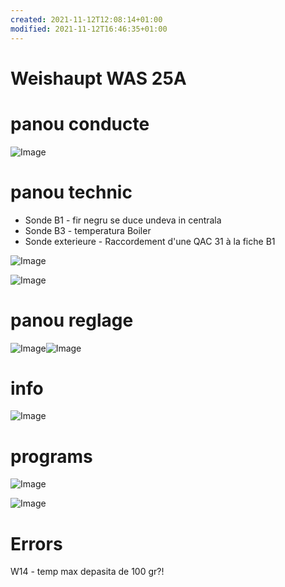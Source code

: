 ```yaml
---
created: 2021-11-12T12:08:14+01:00
modified: 2021-11-12T16:46:35+01:00
---
```


# Weishaupt  WAS 25A

# panou conducte

![Image](./0aa8c12cee62c2a3905007af63fc9385.jpg)

# panou technic

- Sonde B1 - fir negru se duce undeva in centrala
- Sonde B3 - temperatura Boiler
- Sonde exterieure - Raccordement d'une QAC 31 à la fiche B1

![Image](./63d4645d3a7f94d9174943d5dda2188e.jpg)

![Image](./4c5ef43f1b5277f7d210c3a5f9acfcc9.jpg)


# panou reglage

![Image](./2b892982e5633149763e2ac466ed1863.jpg)![Image](./883142b927ef3afe7c123280763b84d9.jpg)

# info

![Image](./4e08e6a9b70b4fdb496dafe921019db6.jpg)

# programs

![Image](./b84635b5ee96756afbb854c84a5e0b30.jpg)

![Image](./4af94e9806c4e25a9f5fbc26df8211f6.jpg)

# Errors

W14 - temp max depasita de 100 gr?!
